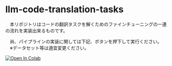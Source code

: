 # llm-code-translation-tasks
　本リポジトリはコードの翻訳タスクを解くためのファインチューニングの一連の流れを実装出来るものです。

　尚、パイプラインの実装に関しては下記、ボタンを押下して実行ください。
　※データセット等は適宜変更ください。

[![Open In Colab](https://colab.research.google.com/assets/colab-btn.svg)](https://colab.research.google.com/github/kazukitakayamas/llm-code-translation-tasks/main/BELU-score-vllm-inference.ipynb)

